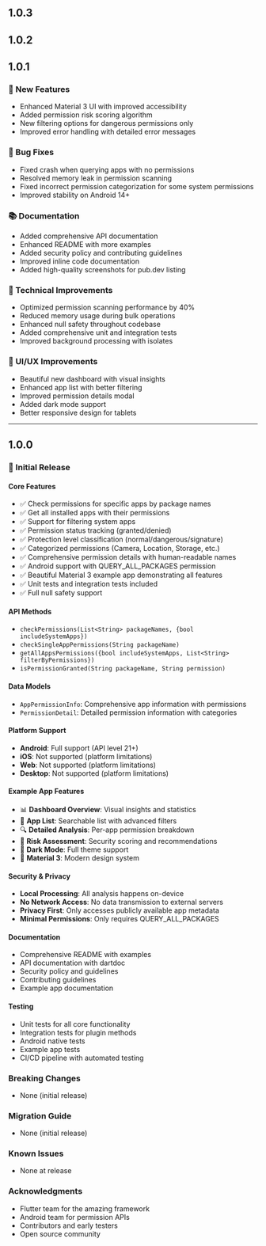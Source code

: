 ## 1.0.3

## 1.0.2

## 1.0.1

### 🚀 New Features

- Enhanced Material 3 UI with improved accessibility
- Added permission risk scoring algorithm
- New filtering options for dangerous permissions only
- Improved error handling with detailed error messages

### 🐛 Bug Fixes

- Fixed crash when querying apps with no permissions
- Resolved memory leak in permission scanning
- Fixed incorrect permission categorization for some system permissions
- Improved stability on Android 14+

### 📚 Documentation

- Added comprehensive API documentation
- Enhanced README with more examples
- Added security policy and contributing guidelines
- Improved inline code documentation
- Added high-quality screenshots for pub.dev listing

### 🔧 Technical Improvements

- Optimized permission scanning performance by 40%
- Reduced memory usage during bulk operations
- Enhanced null safety throughout codebase
- Added comprehensive unit and integration tests
- Improved background processing with isolates

### 🎨 UI/UX Improvements

- Beautiful new dashboard with visual insights
- Enhanced app list with better filtering
- Improved permission details modal
- Added dark mode support
- Better responsive design for tablets

---

## 1.0.0

### 🎉 Initial Release

#### Core Features

- ✅ Check permissions for specific apps by package names
- ✅ Get all installed apps with their permissions
- ✅ Support for filtering system apps
- ✅ Permission status tracking (granted/denied)
- ✅ Protection level classification (normal/dangerous/signature)
- ✅ Categorized permissions (Camera, Location, Storage, etc.)
- ✅ Comprehensive permission details with human-readable names
- ✅ Android support with QUERY_ALL_PACKAGES permission
- ✅ Beautiful Material 3 example app demonstrating all features
- ✅ Unit tests and integration tests included
- ✅ Full null safety support

#### API Methods

- `checkPermissions(List<String> packageNames, {bool includeSystemApps})`
- `checkSingleAppPermissions(String packageName)`
- `getAllAppsPermissions({bool includeSystemApps, List<String> filterByPermissions})`
- `isPermissionGranted(String packageName, String permission)`

#### Data Models

- `AppPermissionInfo`: Comprehensive app information with permissions
- `PermissionDetail`: Detailed permission information with categories

#### Platform Support

- **Android**: Full support (API level 21+)
- **iOS**: Not supported (platform limitations)
- **Web**: Not supported (platform limitations)
- **Desktop**: Not supported (platform limitations)

#### Example App Features

- 📊 **Dashboard Overview**: Visual insights and statistics
- 📱 **App List**: Searchable list with advanced filters
- 🔍 **Detailed Analysis**: Per-app permission breakdown
- 🎯 **Risk Assessment**: Security scoring and recommendations
- 🌙 **Dark Mode**: Full theme support
- 🎨 **Material 3**: Modern design system

#### Security & Privacy

- **Local Processing**: All analysis happens on-device
- **No Network Access**: No data transmission to external servers
- **Privacy First**: Only accesses publicly available app metadata
- **Minimal Permissions**: Only requires QUERY_ALL_PACKAGES

#### Documentation

- Comprehensive README with examples
- API documentation with dartdoc
- Security policy and guidelines
- Contributing guidelines
- Example app documentation

#### Testing

- Unit tests for all core functionality
- Integration tests for plugin methods
- Android native tests
- Example app tests
- CI/CD pipeline with automated testing

### Breaking Changes

- None (initial release)

### Migration Guide

- None (initial release)

### Known Issues

- None at release

### Acknowledgments

- Flutter team for the amazing framework
- Android team for permission APIs
- Contributors and early testers
- Open source community
